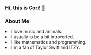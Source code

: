 ### Hi, this is Cori! 👋

<h3>About Me:</h3>
  <ur>
    <li>I love music and animals.</li>
    <li>I usually to be a bit introverted.</li>
    <li>I like mathematics and programming.</li>
    <li>I'm a fan of Taylor Swift and ITZY.</li>
  </ur>
